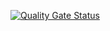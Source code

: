 [![Quality Gate Status](https://sonarcloud.io/api/project_badges/measure?project=Met-s_SonarNew&metric=alert_status)](https://sonarcloud.io/summary/new_code?id=Met-s_SonarNew)

